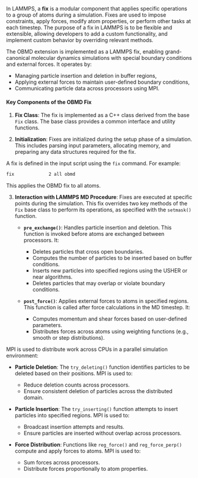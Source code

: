
In LAMMPS, a **fix** is a modular component that applies specific operations to a group of atoms  during a simulation. Fixes are used to impose constraints, apply forces, modify atom properties, or perform other tasks at each timestep. The purpose of a fix in LAMMPS is to be flexible and extensible, allowing developers to add a custom functionality, and implement custom behavior by overriding relevant methods.

The OBMD extension is implemented as a LAMMPS fix, enabling grand-canonical molecular dynamics simulations with special boundary conditions and external forces. It operates by:
- Managing particle insertion and deletion in buffer regions,
- Applying external forces to maintain user-defined boundary conditions,
- Communicating particle data across processors using MPI.

#### Key Components of the OBMD Fix

1. **Fix Class**: The fix is implemented as a C++ class derived from the base `Fix` class. The base class provides a common interface and utility functions.

2. **Initialization**: Fixes are initialized during the setup phase of a simulation. This includes parsing input parameters, allocating memory, and preparing any data structures required for the fix.

A fix is defined in the input script using the `fix` command. For example:
   ```bash
   fix             2 all obmd
   ```
This applies the OBMD fix to all atoms.

3. **Interaction with LAMMPS MD Procedure**: Fixes are executed at specific points during the simulation. This fix overrides two key methods of the `Fix` base class to perform its operations, as specified with the `setmask()` function.

	- **`pre_exchange()`**: Handles particle insertion and deletion. This function is invoked before atoms are exchanged between processors. It:
	  - Deletes particles that cross open boundaries.
	  - Computes the number of particles to be inserted based on buffer conditions.
	  - Inserts new particles into specified regions using the USHER or near algorithms.
	  - Deletes particles that may overlap or violate boundary conditions.
	
	- **`post_force()`**: Applies external forces to atoms in specified regions. This function is called after force calculations in the MD timestep. It:
	  - Computes momentum and shear forces based on user-defined parameters.
	  - Distributes forces across atoms using weighting functions (e.g., smooth or step distributions).

MPI is used to distribute work across CPUs in a parallel simulation environment:
- **Particle Deletion**: The `try_deleting()` function identifies particles to be deleted based on their positions. MPI is used to:
  - Reduce deletion counts across processors.
  - Ensure consistent deletion of particles across the distributed domain.

- **Particle Insertion**: The `try_inserting()` function attempts to insert particles into specified regions. MPI is used to:
  - Broadcast insertion attempts and results.
  - Ensure particles are inserted without overlap across processors.

- **Force Distribution**: Functions like `reg_force()` and `reg_force_perp()` compute and apply forces to atoms. MPI is used to:
  - Sum forces across processors.
  - Distribute forces proportionally to atom properties.